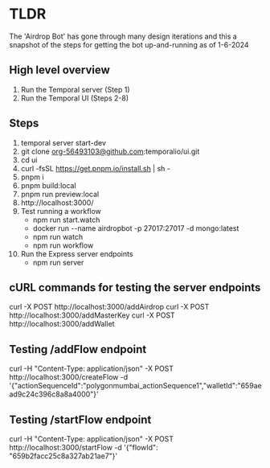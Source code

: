# TLDR

The 'Airdrop Bot' has gone through many design iterations and this a snapshot of the steps for getting the bot up-and-running as of 1-6-2024

## High level overview

1. Run the Temporal server (Step 1)
2. Run the Temporal UI (Steps 2-8)

## Steps

1. temporal server start-dev <!-- Start a temporal server -->
2. git clone org-56493103@github.com:temporalio/ui.git <!-- Clone the temporal UI -->
3. cd ui
4. curl -fsSL https://get.pnpm.io/install.sh | sh - <!-- Install pnpm -->
5. pnpm i
6. pnpm build:local
7. pnpm run preview:local
8. http://localhost:3000/ <!-- Visit the temporal UI -->
9. Test running a workflow
    - npm run start.watch <!-- Run a worker ie: a queue -->
    - docker run --name airdropbot -p 27017:27017 -d mongo:latest  <!-- Spin up a MongoDB cluster for storing the state of each bot -->
    - npm run watch
    - npm run workflow
10. Run the Express server endpoints
    - npm run server

## cURL commands for testing the server endpoints

curl -X POST http://localhost:3000/addAirdrop
curl -X POST http://localhost:3000/addMasterKey
curl -X POST http://localhost:3000/addWallet

## Testing /addFlow endpoint

curl -H "Content-Type: application/json" -X POST http://localhost:3000/createFlow -d '{"actionSequenceId":"polygonmumbai_actionSequence1","walletId":"659aead9c24c396c8a8a4000"}'

## Testing /startFlow endpoint

curl -H "Content-Type: application/json" -X POST http://localhost:3000/startFlow -d '{"flowId": "659b2facc25c8a327ab21ae7"}'
